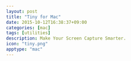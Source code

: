 ```yaml
---
layout: post
title: "Tiny for Mac"
date: 2015-10-12T16:38:37+09:00
categories: [mac]
tags: [utilities]
description: Make Your Screen Capture Smarter.
icon: "tiny.png"
apptype: "mac"
---
```

